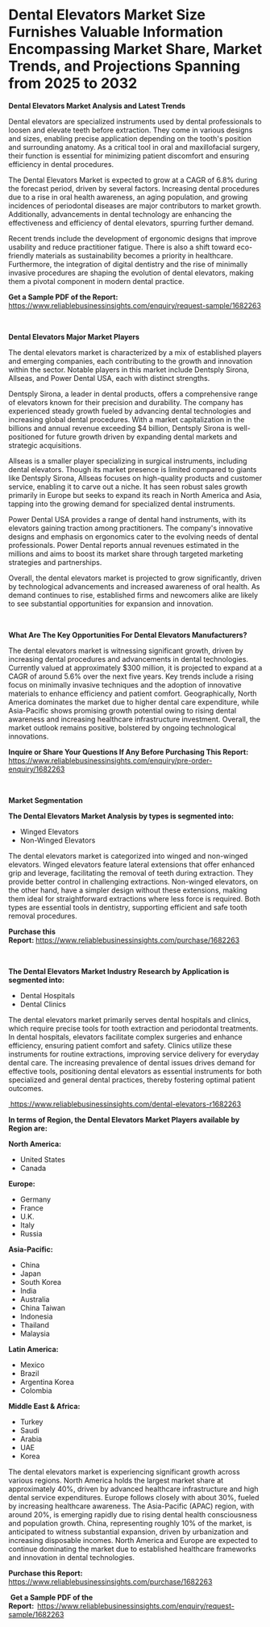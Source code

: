 <p><h1>Dental Elevators Market Size Furnishes Valuable Information Encompassing Market Share, Market Trends, and Projections Spanning from 2025 to 2032</h1></p><p><strong>Dental Elevators Market Analysis and Latest Trends</strong></p>
<p><p>Dental elevators are specialized instruments used by dental professionals to loosen and elevate teeth before extraction. They come in various designs and sizes, enabling precise application depending on the tooth's position and surrounding anatomy. As a critical tool in oral and maxillofacial surgery, their function is essential for minimizing patient discomfort and ensuring efficiency in dental procedures.</p><p>The Dental Elevators Market is expected to grow at a CAGR of 6.8% during the forecast period, driven by several factors. Increasing dental procedures due to a rise in oral health awareness, an aging population, and growing incidences of periodontal diseases are major contributors to market growth. Additionally, advancements in dental technology are enhancing the effectiveness and efficiency of dental elevators, spurring further demand. </p><p>Recent trends include the development of ergonomic designs that improve usability and reduce practitioner fatigue. There is also a shift toward eco-friendly materials as sustainability becomes a priority in healthcare. Furthermore, the integration of digital dentistry and the rise of minimally invasive procedures are shaping the evolution of dental elevators, making them a pivotal component in modern dental practice.</p></p>
<p><strong>Get a Sample PDF of the Report:&nbsp;</strong> <a href="https://www.reliablebusinessinsights.com/enquiry/request-sample/1682263?utm_campaign=2292&utm_medium=2&utm_source=Github&utm_content=ia&utm_term=13042025&utm_id=dental-elevators">https://www.reliablebusinessinsights.com/enquiry/request-sample/1682263</a></p>
<p>&nbsp;</p>
<p><strong>Dental Elevators Major Market Players</strong></p>
<p><p>The dental elevators market is characterized by a mix of established players and emerging companies, each contributing to the growth and innovation within the sector. Notable players in this market include Dentsply Sirona, Allseas, and Power Dental USA, each with distinct strengths.</p><p>Dentsply Sirona, a leader in dental products, offers a comprehensive range of elevators known for their precision and durability. The company has experienced steady growth fueled by advancing dental technologies and increasing global dental procedures. With a market capitalization in the billions and annual revenue exceeding $4 billion, Dentsply Sirona is well-positioned for future growth driven by expanding dental markets and strategic acquisitions.</p><p>Allseas is a smaller player specializing in surgical instruments, including dental elevators. Though its market presence is limited compared to giants like Dentsply Sirona, Allseas focuses on high-quality products and customer service, enabling it to carve out a niche. It has seen robust sales growth primarily in Europe but seeks to expand its reach in North America and Asia, tapping into the growing demand for specialized dental instruments.</p><p>Power Dental USA provides a range of dental hand instruments, with its elevators gaining traction among practitioners. The company's innovative designs and emphasis on ergonomics cater to the evolving needs of dental professionals. Power Dental reports annual revenues estimated in the millions and aims to boost its market share through targeted marketing strategies and partnerships.</p><p>Overall, the dental elevators market is projected to grow significantly, driven by technological advancements and increased awareness of oral health. As demand continues to rise, established firms and newcomers alike are likely to see substantial opportunities for expansion and innovation.</p></p>
<p>&nbsp;</p>
<p><strong>What Are The Key Opportunities For Dental Elevators Manufacturers?</strong></p>
<p><p>The dental elevators market is witnessing significant growth, driven by increasing dental procedures and advancements in dental technologies. Currently valued at approximately $300 million, it is projected to expand at a CAGR of around 5.6% over the next five years. Key trends include a rising focus on minimally invasive techniques and the adoption of innovative materials to enhance efficiency and patient comfort. Geographically, North America dominates the market due to higher dental care expenditure, while Asia-Pacific shows promising growth potential owing to rising dental awareness and increasing healthcare infrastructure investment. Overall, the market outlook remains positive, bolstered by ongoing technological innovations.</p></p>
<p><strong>Inquire or Share Your Questions If Any Before Purchasing This Report:</strong> <a href="https://www.reliablebusinessinsights.com/enquiry/pre-order-enquiry/1682263?utm_campaign=2292&utm_medium=2&utm_source=Github&utm_content=ia&utm_term=13042025&utm_id=dental-elevators">https://www.reliablebusinessinsights.com/enquiry/pre-order-enquiry/1682263</a></p>
<p>&nbsp;</p>
<p><strong>Market Segmentation</strong></p>
<p><strong>The Dental Elevators Market Analysis by types is segmented into:</strong></p>
<p><ul><li>Winged Elevators</li><li>Non-Winged Elevators</li></ul></p>
<p><p>The dental elevators market is categorized into winged and non-winged elevators. Winged elevators feature lateral extensions that offer enhanced grip and leverage, facilitating the removal of teeth during extraction. They provide better control in challenging extractions. Non-winged elevators, on the other hand, have a simpler design without these extensions, making them ideal for straightforward extractions where less force is required. Both types are essential tools in dentistry, supporting efficient and safe tooth removal procedures.</p></p>
<p><strong>Purchase this Report:&nbsp;</strong><a href="https://www.reliablebusinessinsights.com/purchase/1682263?utm_campaign=2292&utm_medium=2&utm_source=Github&utm_content=ia&utm_term=13042025&utm_id=dental-elevators">https://www.reliablebusinessinsights.com/purchase/1682263</a></p>
<p>&nbsp;</p>
<p><strong>The Dental Elevators Market Industry Research by Application is segmented into:</strong></p>
<p><ul><li>Dental Hospitals</li><li>Dental Clinics</li></ul></p>
<p><p>The dental elevators market primarily serves dental hospitals and clinics, which require precise tools for tooth extraction and periodontal treatments. In dental hospitals, elevators facilitate complex surgeries and enhance efficiency, ensuring patient comfort and safety. Clinics utilize these instruments for routine extractions, improving service delivery for everyday dental care. The increasing prevalence of dental issues drives demand for effective tools, positioning dental elevators as essential instruments for both specialized and general dental practices, thereby fostering optimal patient outcomes.</p></p>
<p><a href="https://www.reliablebusinessinsights.com/dental-elevators-r1682263?utm_campaign=2292&utm_medium=2&utm_source=Github&utm_content=ia&utm_term=13042025&utm_id=dental-elevators">&nbsp;https://www.reliablebusinessinsights.com/dental-elevators-r1682263</a></p>
<p><strong>In terms of Region, the Dental Elevators Market Players available by Region are:</strong></p>
<p>
    <p> <strong> North America: </strong>
        <ul>
            <li>United States</li>
            <li>Canada</li>
        </ul>
        </p> 
    <p> <strong> Europe: </strong>
        <ul>
            <li>Germany</li>
            <li>France</li>
            <li>U.K.</li>
            <li>Italy</li>
            <li>Russia</li>
        </ul>
        </p> 
    <p> <strong> Asia-Pacific: </strong>
        <ul>
            <li>China</li>
            <li>Japan</li>
            <li>South Korea</li>
            <li>India</li>
            <li>Australia</li>
            <li>China Taiwan</li>
            <li>Indonesia</li>
            <li>Thailand</li>
            <li>Malaysia</li>
        </ul>
        </p> 
    <p> <strong> Latin America: </strong>
        <ul>
            <li>Mexico</li>
            <li>Brazil</li>
            <li>Argentina Korea</li>
            <li>Colombia</li>
        </ul>
        </p> 
    <p> <strong> Middle East & Africa: </strong>
        <ul>
            <li>Turkey</li>
            <li>Saudi</li>
            <li>Arabia</li>
            <li>UAE</li>
            <li>Korea</li>
        </ul>
    </p>
    </p>
<p><p>The dental elevators market is experiencing significant growth across various regions. North America holds the largest market share at approximately 40%, driven by advanced healthcare infrastructure and high dental service expenditures. Europe follows closely with about 30%, fueled by increasing healthcare awareness. The Asia-Pacific (APAC) region, with around 20%, is emerging rapidly due to rising dental health consciousness and population growth. China, representing roughly 10% of the market, is anticipated to witness substantial expansion, driven by urbanization and increasing disposable incomes. North America and Europe are expected to continue dominating the market due to established healthcare frameworks and innovation in dental technologies.</p></p>
<p><strong>Purchase this Report: </strong><a href="https://www.reliablebusinessinsights.com/purchase/1682263?utm_campaign=2292&utm_medium=2&utm_source=Github&utm_content=ia&utm_term=13042025&utm_id=dental-elevators">https://www.reliablebusinessinsights.com/purchase/1682263</a></p>
<p>&nbsp;<strong>Get a Sample PDF of the Report:&nbsp;&nbsp;</strong><a href="https://www.reliablebusinessinsights.com/enquiry/request-sample/1682263?utm_campaign=2292&utm_medium=2&utm_source=Github&utm_content=ia&utm_term=13042025&utm_id=dental-elevators">https://www.reliablebusinessinsights.com/enquiry/request-sample/1682263</a></p>
<p><strong></strong></p>
<p><p></p><p></p><p></p></p>